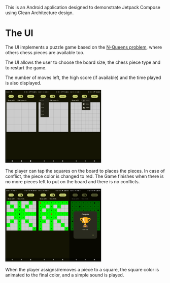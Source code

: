 This is an Android application designed to demonstrate Jetpack Compose
using Clean Architecture design.

# The UI
The UI implements a puzzle game based on the
[N-Queens problem](https://en.wikipedia.org/wiki/Eight_queens_puzzle), 
where others chess pieces are available too.

The UI allows the user to choose the board size, the chess piece type and to restart the game.

The number of moves left, the high score (if available) and the time played is also displayed.

<img src="docs/MainScreen1.png" width="20%" alt="Main Screen"><img src="docs/MainScreen2.png" width="20%" alt="Select board size"><img src="docs/MainScreen3.png" width="20%" alt="Select piece type">

The player can tap the squares on the board to places the pieces. In case of conflict, the piece color is changed to red. The Game finishes when there is no more pieces left to put on the board and there is no conflicts.

<img src="docs/QueenMove1.png" width="20%" alt="One Queen placed"><img src="docs/QueenMove2.png" width="20%" alt="Two Queens placed"><img src="docs/congrats.png" width="20%" alt="Main Screen">

When the player assigns/removes a piece to a square, the square color is animated to the final color, and a simple sound is played.